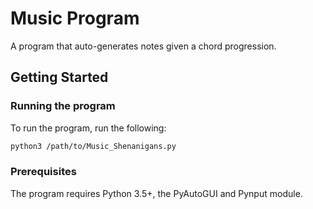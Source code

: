# Music Program

A program that auto-generates notes given a chord progression.

## Getting Started

### Running the program

To run the program, run the following:

```bash
python3 /path/to/Music_Shenanigans.py
```

### Prerequisites

The program requires Python 3.5+, the PyAutoGUI and Pynput module.